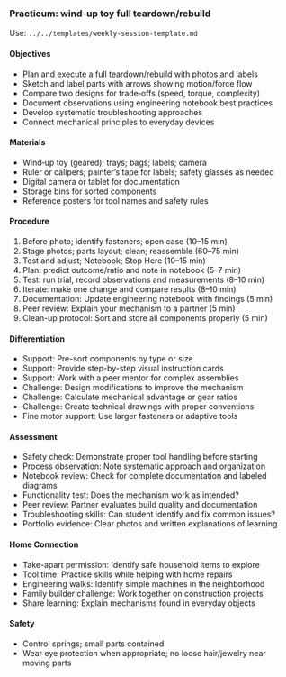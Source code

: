 ### Practicum: wind‑up toy full teardown/rebuild

Use: `../../templates/weekly-session-template.md`

#### Objectives
- Plan and execute a full teardown/rebuild with photos and labels
- Sketch and label parts with arrows showing motion/force flow
- Compare two designs for trade‑offs (speed, torque, complexity)
- Document observations using engineering notebook best practices
- Develop systematic troubleshooting approaches
- Connect mechanical principles to everyday devices
#### Materials
- Wind‑up toy (geared); trays; bags; labels; camera
- Ruler or calipers; painter’s tape for labels; safety glasses as needed
- Digital camera or tablet for documentation
- Storage bins for sorted components
- Reference posters for tool names and safety rules
#### Procedure
1) Before photo; identify fasteners; open case (10–15 min)
2) Stage photos; parts layout; clean; reassemble (60–75 min)
3) Test and adjust; Notebook; Stop Here (10–15 min)
4) Plan: predict outcome/ratio and note in notebook (5–7 min)
5) Test: run trial, record observations and measurements (8–10 min)
6) Iterate: make one change and compare results (8–10 min)
7) Documentation: Update engineering notebook with findings (5 min)
8) Peer review: Explain your mechanism to a partner (5 min)
9) Clean-up protocol: Sort and store all components properly (5 min)


#### Differentiation
- Support: Pre-sort components by type or size
- Support: Provide step-by-step visual instruction cards
- Support: Work with a peer mentor for complex assemblies
- Challenge: Design modifications to improve the mechanism
- Challenge: Calculate mechanical advantage or gear ratios
- Challenge: Create technical drawings with proper conventions
- Fine motor support: Use larger fasteners or adaptive tools
#### Assessment
- Safety check: Demonstrate proper tool handling before starting
- Process observation: Note systematic approach and organization
- Notebook review: Check for complete documentation and labeled diagrams
- Functionality test: Does the mechanism work as intended?
- Peer review: Partner evaluates build quality and documentation
- Troubleshooting skills: Can student identify and fix common issues?
- Portfolio evidence: Clear photos and written explanations of learning

#### Home Connection
- Take-apart permission: Identify safe household items to explore
- Tool time: Practice skills while helping with home repairs
- Engineering walks: Identify simple machines in the neighborhood
- Family builder challenge: Work together on construction projects
- Share learning: Explain mechanisms found in everyday objects
#### Safety
- Control springs; small parts contained
- Wear eye protection when appropriate; no loose hair/jewelry near moving parts

<!-- enriched: v1 -->


<!-- expanded: v3 -->